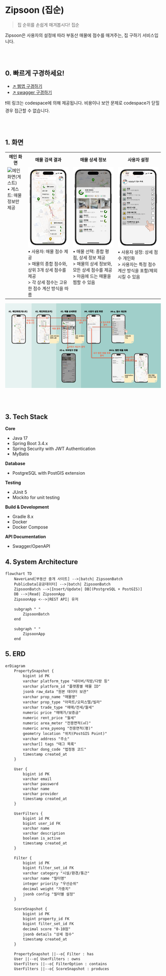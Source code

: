 # Zipsoon (집순)
> 집 순위를 손쉽게 매겨봅시다! 집순

Zipsoon은 사용자의 설정에 따라 부동산 매물에 점수를 매겨주는, 집 구하기 서비스입니다.

<br><br>

## 0. 빠르게 구경하세요!

- [↗️ 웹앱 구경하기](https://shiny-goldfish-wgw9rqjqw9435x54-5500.app.github.dev/)
- [↗️ swagger 구경하기](https://shiny-goldfish-wgw9rqjqw9435x54-8080.app.github.dev/swagger-ui/index.html)

❗️위 링크는 codespace에 의해 제공됩니다. 비용이나 보안 문제로 codespace가 닫힐 경우 접근할 수 없습니다.

<br><br>

## 1. 화면

<table>
  <tr>
    <th>메인 화면</th>
    <th>매물 검색 결과</th>
    <th>매물 상세 정보</th>
    <th>사용자 설정</th>
  </tr>
  <tr valign="top">
    <td>
      <img src="/assets/images/guest-screen.png" alt="메인 화면(게스트)"><br>
      • 게스트: 매물 정보만 제공
    </td>
    <td>
      <img src="/assets/images/user-screen.png" alt="메인 화면(회원)"><br>
      • 사용자: 매물 점수 제공<br>
      > 매물의 종합 점수와, 상위 3개 상세 점수를 제공<br>
      > 각 상세 점수는 고유한 점수 계산 방식을 따름
    </td>
    <td>
      <img src="/assets/images/detail-screen.png" alt="매물 상세보기 화면"><br>
      • 매물 선택: 종합 평점, 상세 정보 제공<br>
      > 매물의 상세 정보와, 모든 상세 점수를 제공
      > 마음에 드는 매물을 찜할 수 있음
    </td>
    <td>
      <img src="/assets/images/settings-screen.png" alt="유저 정보 화면"><br>
      • 사용자 설정: 상세 점수 개인화<br>
      > 사용자는 특정 점수 계산 방식을 포함/제외시킬 수 있음
    </td>
  </tr>
</table>

<img src="/assets/images/blueprint.png" alt="기획 화면"><br>

<br><br>

## 3. Tech Stack

**Core**
- Java 17
- Spring Boot 3.4.x
- Spring Security with JWT Authentication
- MyBatis

**Database**
- PostgreSQL with PostGIS extension

**Testing**
- JUnit 5
- Mockito for unit testing

**Build & Development**
- Gradle 8.x
- Docker
- Docker Compose

**API Documentation**
- Swagger/OpenAPI

## 4. System Architecture
```mermaid
flowchart TD
    NaverLand[부동산 중개 사이트] -->|batch| ZipsoonBatch
    PublicData[공공데이터] -->|batch| ZipsoonBatch
    ZipsoonBatch -->|Insert/Update| DB[(PostgreSQL + PostGIS)]
    DB -->|Read| ZipsoonApp
    ZipsoonApp <-->|REST API| 유저
    
    subgraph " "
        ZipsoonBatch
    end
    
    subgraph " "
        ZipsoonApp
    end
```

## 5. ERD
```mermaid
erDiagram
    PropertySnapshot {
        bigint id PK
        varchar platform_type "네이버/직방/다방 등"
        varchar platform_id "플랫폼별 매물 ID"
        jsonb raw_data "원본 데이터 보관"
        varchar prop_name "매물명"
        varchar prop_type "아파트/오피스텔/빌라"
        varchar trade_type "매매/전세/월세"
        numeric price "매매가/보증금"
        numeric rent_price "월세"
        numeric area_meter "전용면적(㎡)"
        numeric area_pyeong "전용면적(평)"
        geometry location "위치(PostGIS Point)"
        varchar address "주소"
        varchar[] tags "태그 목록"
        varchar dong_code "법정동 코드"
        timestamp created_at
    }

    User {
        bigint id PK
        varchar email
        varchar password
        varchar name
        varchar provider
        timestamp created_at
    }

    UserFilters {
        bigint id PK
        bigint user_id FK
        varchar name
        varchar description
        boolean is_active
        timestamp created_at
    }

    Filter {
        bigint id PK
        bigint filter_set_id FK
        varchar category "시설/환경/통근"
        varchar name "필터명"
        integer priority "우선순위"
        decimal weight "가중치"
        jsonb config "필터별 설정"
    }

    ScoreSnapshot {
        bigint id PK
        bigint property_id FK
        bigint filter_set_id FK
        decimal score "0-10점"
        jsonb details "상세 점수"
        timestamp created_at
    }

    PropertySnapshot ||--o{ Filter : has
    User ||--o{ UserFilters : owns
    UserFilters ||--o{ FilterOption : contains
    UserFilters ||--o{ ScoreSnapshot : produces
```
